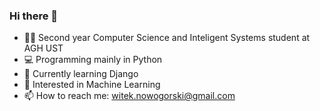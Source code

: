 ### Hi there 👋

- 👨‍🎓 Second year Computer Science and Inteligent Systems student at AGH UST
- 💻 Programming mainly in Python
- 🌱 Currently learning Django
- 🤔 Interested in Machine Learning
- 📫 How to reach me: witek.nowogorski@gmail.com
